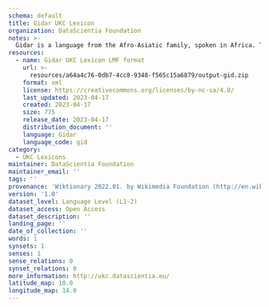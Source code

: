 ```yaml
---
schema: default
title: Gidar UKC Lexicon
organization: DataScientia Foundation
notes: >-
  Gidar is a language from the Afro-Asiatic family, spoken in Africa. The UKC Lexicon of Gidar is represented as a lexico-semantic network. It consists of words, word senses, synsets, as well as sense-level and synset-level relationships.
resources:
  - name: Gidar UKC Lexicon LMF format
    url: >-
      resources/a64a4c76-0db7-4cc8-9348-f565c15a6879/output-gid.zip
    format: xml
    license: https://creativecommons.org/licenses/by-nc-sa/4.0/
    last_updated: 2023-04-17
    created: 2023-04-17
    size: 775
    release_date: 2023-04-17
    distribution_document: ''
    language: Gidar
    language_code: gid
category:
  - UKC Lexicons
maintainer: DataScientia Foundation
maintainer_email: ''
tags: ''
provenance: 'Wiktionary 2022.01. by Wikimedia Foundation (http://en.wiktionary.org); Princeton WordNet 2.1 by Princeton University (https://wordnet.princeton.edu)'
version: '1.0'
dataset_level: Language Level (L1-2)
dataset_access: Open Access
dataset_description: ''
landing_page: ''
date_of_collection: ''
words: 1
synsets: 1
senses: 1
sense_relations: 0
synset_relations: 0
more_information: http://ukc.datascientia.eu/
latitude_map: 10.0
longitude_map: 14.0
---
```

